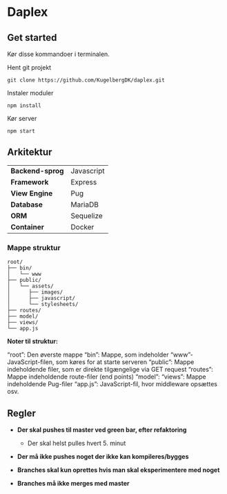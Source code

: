 # Daplex

## Get started
Kør disse kommandoer i terminalen.

Hent git projekt
```
git clone https://github.com/KugelbergDK/daplex.git
```
Instaler moduler
```
npm install
```
Kør server
```
npm start
```


## Arkitektur
|   |   |
|---|---|
|  **Backend-sprog** |  Javascript |
|  **Framework** |  Express |
|  **View Engine** |  Pug |
|  **Database** |  MariaDB |
|  **ORM** |  Sequelize |
|  **Container** |  Docker |

### Mappe struktur
```
root/
├── bin/
│   └── www
├── public/
│   └── assets/
│      ├── images/
│      ├── javascript/
│      └── stylesheets/
├── routes/
├── model/
├── views/
└── app.js
```
**Noter til struktur:**

“root”: Den øverste mappe
“bin”: Mappe, som indeholder “www”-JavaScript-filen, som køres for at starte serveren
“public”: Mappe indeholdende filer, som er direkte tilgængelige via GET request
“routes”: Mappe indeholdende route-filer (end points)
“model”: 
“views”: Mappe indeholdende Pug-filer
“app.js”: JavaScript-fil, hvor middleware opsættes osv.


## Regler

* **Der skal pushes til master ved green bar, efter refaktoring**
    * Der skal helst pulles hvert 5. minut   

* **Der må ikke pushes noget der ikke kan kompileres/bygges**
* **Branches skal kun oprettes hvis man skal eksperimentere med noget**
* **Branches må ikke merges med master**
